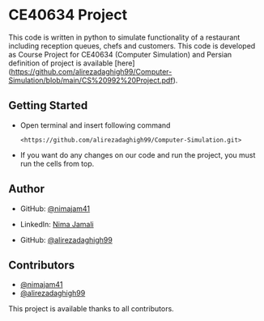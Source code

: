 # CE40634 Project
This code is written in python to simulate functionality of a restaurant including reception queues, chefs and customers. This code is developed as Course Project for CE40634 (Computer Simulation) and Persian definition of project is available [here] (https://github.com/alirezadaghigh99/Computer-Simulation/blob/main/CS%20992%20Project.pdf). 

## Getting Started

- Open terminal and insert following command

    `<https://github.com/alirezadaghigh99/Computer-Simulation.git>`
- If you want do any changes on our code and run the project, you must run the cells from top.



## Author
- GitHub: [@nimajam41](https://github.com/nimajam41)
- LinkedIn: [Nima Jamali](https://www.linkedin.com/in/nima-jamali-5b1521195/)

- GitHub: [@alirezadaghigh99](https://github.com/alierzadaghigh99)

## Contributors
- [@nimajam41](https://github.com/nimajam41)
- [@alirezadaghigh99](https://github.com/alirezadaghigh99)

This project is available thanks to all contributors.
